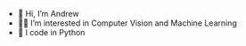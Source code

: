 - 👋 Hi, I’m Andrew
- 👀🌱 I’m interested in Computer Vision and Machine Learning
- 🐍 I code in Python



<!---
Andrudewt/Andrudewt is a ✨ special ✨ repository because its `README.md` (this file) appears on your GitHub profile.
You can click the Preview link to take a look at your changes.
--->
